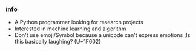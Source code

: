 ### info
- A Python programmer looking for research projects
- Interested in machine learning and algorithm
- Don't use emoji/Symbol because a unicode can't express emotions
;Is this basically laughing? (U+1F602)











